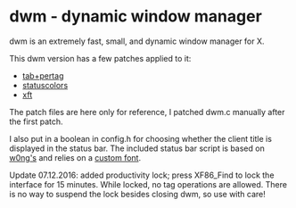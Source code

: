 dwm - dynamic window manager
============================
dwm is an extremely fast, small, and dynamic window manager for X.

This dwm version has a few patches applied to it:

* [tab+pertag](http://dwm.suckless.org/patches/tab)
* [statuscolors](http://dwm.suckless.org/patches/statuscolors)
* [xft](http://dwm.suckless.org/patches/xft)

The patch files are here only for reference, I patched dwm.c manually after the first patch.

I also put in a boolean in config.h for choosing whether the client title is displayed in the status bar. The included status bar script is based on [w0ng's](https://github.com/w0ng/bin/blob/master/dwm-statusbar) and relies on a [custom font](https://github.com/epedroni/dvicons).

Update 07.12.2016: added productivity lock; press XF86_Find to lock the interface for 15 minutes. While locked, no tag operations are allowed. There is no way to suspend the lock besides closing dwm, so use with care!
